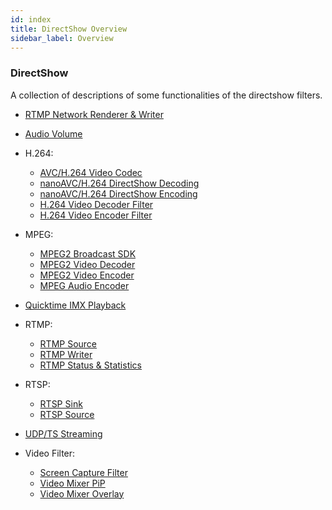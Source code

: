 ```yaml
---
id: index
title: DirectShow Overview
sidebar_label: Overview
---
```


### DirectShow
A collection of descriptions of some functionalities of the directshow filters.

- [RTMP Network Renderer & Writer](nanostream/windows/windows_networkwriter.md)

- [Audio Volume](directshow_audio_volume.md)
- H.264:
    * [AVC/H.264 Video Codec](directshow_avc_h264.md)
    * [nanoAVC/H.264 DirectShow Decoding](directshow_nanoAVC_decoding_sdk.md)
    * [nanoAVC/H.264 DirectShow Encoding](directshow_nanoAVC_encoding_sdk.md)
    * [H.264 Video Decoder Filter](directshow_h264_video_decoder.md)
    * [H.264 Video Encoder Filter](directshow_h264_video_encoder.md)
- MPEG:
    - [MPEG2 Broadcast SDK](directshow_mpeg2_broadcast_sdk.md)
    - [MPEG2 Video Decoder](directshow_mpeg2_video_decoder.md)
    - [MPEG2 Video Encoder](directshow_mpeg2_video_encoder.md)
    - [MPEG Audio Encoder](directshow_mpeg_audio_encoder.md)
- [Quicktime IMX Playback](directshow_quicktime_imx.md)
- RTMP:
    - [RTMP Source](directshow_rtmp_source.md)
    - [RTMP Writer](directshow_rtmp_writer.md)
    - [RTMP Status & Statistics](directshow_rtmp_status_statistics.md)
- RTSP:
    - [RTSP Sink](directshow_rtsp_sink.md)
    - [RTSP Source](directshow_rtsp_source.md)
- [UDP/TS Streaming](directshow_udp_ts_streaming.md)
- Video Filter:
    - [Screen Capture Filter](directshow_screen_capture_filter.md)
    - [Video Mixer PiP](directshow_video_mixer.md)
    - [Video Mixer Overlay](directshow_overlay_mixing.md)

